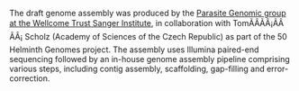 [//]: # (Created by ./bin/manage_files.pl from ./species/Dibothriocephalus_latus/PRJEB1206/Dibothriocephalus_latus_PRJEB1206.assembly.html on Thu Jun 11 13:43:51 2020)
The draft genome assembly was produced by the [Parasite Genomic group at the Wellcome Trust Sanger Institute](http://www.sanger.ac.uk/research/projects/parasitegenomics/), in collaboration with TomÃÂÃÂ¡ÃÂÃÂ¡ Scholz (Academy of Sciences of the Czech Republic) as part of the 50 Helminth Genomes project. The assembly uses Illumina paired-end sequencing followed by an in-house genome assembly pipeline comprising various steps, including contig assembly, scaffolding, gap-filling and error-correction.
